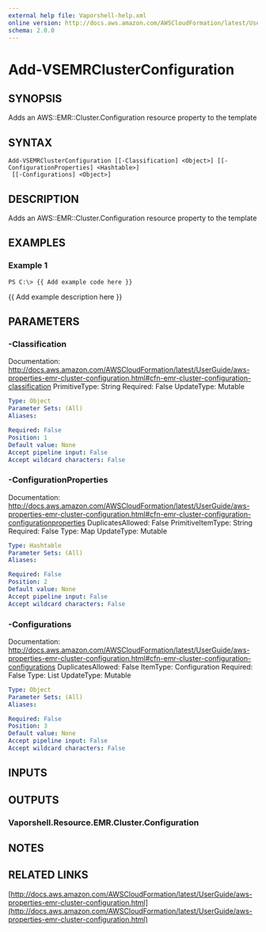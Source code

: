 ```yaml
---
external help file: Vaporshell-help.xml
online version: http://docs.aws.amazon.com/AWSCloudFormation/latest/UserGuide/aws-properties-emr-cluster-configuration.html
schema: 2.0.0
---
```


# Add-VSEMRClusterConfiguration

## SYNOPSIS
Adds an AWS::EMR::Cluster.Configuration resource property to the template

## SYNTAX

```
Add-VSEMRClusterConfiguration [[-Classification] <Object>] [[-ConfigurationProperties] <Hashtable>]
 [[-Configurations] <Object>]
```

## DESCRIPTION
Adds an AWS::EMR::Cluster.Configuration resource property to the template

## EXAMPLES

### Example 1
```
PS C:\> {{ Add example code here }}
```

{{ Add example description here }}

## PARAMETERS

### -Classification
Documentation: http://docs.aws.amazon.com/AWSCloudFormation/latest/UserGuide/aws-properties-emr-cluster-configuration.html#cfn-emr-cluster-configuration-classification
PrimitiveType: String
Required: False
UpdateType: Mutable

```yaml
Type: Object
Parameter Sets: (All)
Aliases: 

Required: False
Position: 1
Default value: None
Accept pipeline input: False
Accept wildcard characters: False
```

### -ConfigurationProperties
Documentation: http://docs.aws.amazon.com/AWSCloudFormation/latest/UserGuide/aws-properties-emr-cluster-configuration.html#cfn-emr-cluster-configuration-configurationproperties
DuplicatesAllowed: False
PrimitiveItemType: String
Required: False
Type: Map
UpdateType: Mutable

```yaml
Type: Hashtable
Parameter Sets: (All)
Aliases: 

Required: False
Position: 2
Default value: None
Accept pipeline input: False
Accept wildcard characters: False
```

### -Configurations
Documentation: http://docs.aws.amazon.com/AWSCloudFormation/latest/UserGuide/aws-properties-emr-cluster-configuration.html#cfn-emr-cluster-configuration-configurations
DuplicatesAllowed: False
ItemType: Configuration
Required: False
Type: List
UpdateType: Mutable

```yaml
Type: Object
Parameter Sets: (All)
Aliases: 

Required: False
Position: 3
Default value: None
Accept pipeline input: False
Accept wildcard characters: False
```

## INPUTS

## OUTPUTS

### Vaporshell.Resource.EMR.Cluster.Configuration

## NOTES

## RELATED LINKS

[http://docs.aws.amazon.com/AWSCloudFormation/latest/UserGuide/aws-properties-emr-cluster-configuration.html](http://docs.aws.amazon.com/AWSCloudFormation/latest/UserGuide/aws-properties-emr-cluster-configuration.html)

